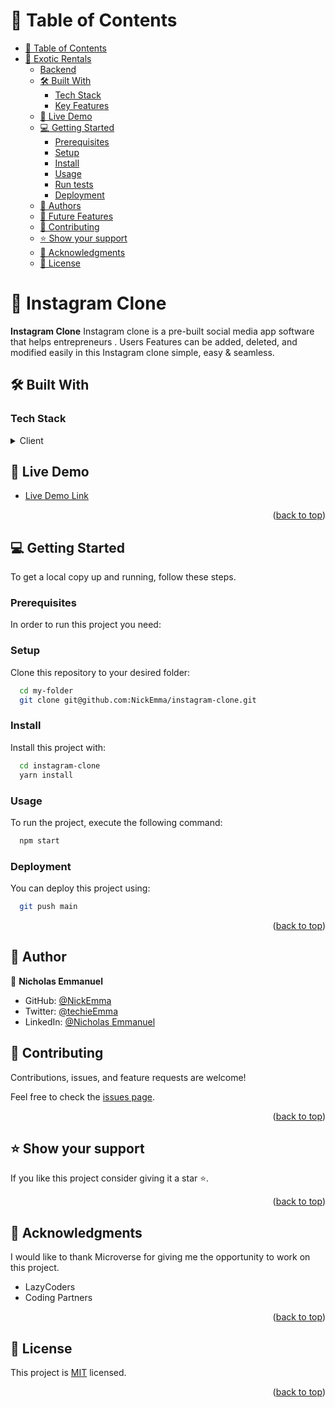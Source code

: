 # 📗 Table of Contents

- [📗 Table of Contents](#-table-of-contents)
- [📖 Exotic Rentals ](#-exotic-rentals--)
  - [Backend](#backend)
  - [🛠 Built With ](#-built-with-)
    - [Tech Stack ](#tech-stack-)
    - [Key Features ](#key-features-)
  - [🚀 Live Demo ](#-live-demo-)
  - [💻 Getting Started ](#-getting-started-)
    - [Prerequisites](#prerequisites)
    - [Setup](#setup)
    - [Install](#install)
    - [Usage](#usage)
    - [Run tests](#run-tests)
    - [Deployment](#deployment)
  - [👥 Authors ](#-authors-)
  - [🔭 Future Features ](#-future-features-)
  - [🤝 Contributing ](#-contributing-)
  - [⭐️ Show your support ](#️-show-your-support-)
  - [🙏 Acknowledgments ](#-acknowledgments-)
  - [📝 License ](#-license-)

# 📖 Instagram Clone <a name="about-project"></a>

**Instagram Clone** Instagram clone is a pre-built social media app software that helps entrepreneurs . Users Features can be added, deleted, and modified easily in this Instagram clone simple, easy & seamless.

## 🛠 Built With <a name="built-with"></a>

### Tech Stack <a name="tech-stack"></a>

<details>
  <summary>Client</summary>
  <ul>
    <li><a href="https://reactjs.org/">React.js</a></li>
    <li><a href="#">CSS</a></li>
    <li><a href="#">Dexie js</a></li>
    <li><a href="#">Local storage</a></li>
  </ul>
</details>

## 🚀 Live Demo <a name="live-demo"></a>

- [Live Demo Link](https://instagram-lazy-coders.netlify.app/)

<p align="right">(<a href="#readme-top">back to top</a>)</p>

## 💻 Getting Started <a name="getting-started"></a>

To get a local copy up and running, follow these steps.

### Prerequisites

In order to run this project you need:

### Setup

Clone this repository to your desired folder:

```sh
  cd my-folder
  git clone git@github.com:NickEmma/instagram-clone.git
```

### Install

Install this project with:

```sh
  cd instagram-clone
  yarn install
```

### Usage

To run the project, execute the following command:

```sh
  npm start
```

### Deployment

You can deploy this project using:

```sh
  git push main
```

<p align="right">(<a href="#readme-top">back to top</a>)</p>

## 👥 Author <a name="author"></a>

👤 **Nicholas Emmanuel**

- GitHub: [@NickEmma](https://github.com/NickEmma)
- Twitter: [@techieEmma](https://twitter.com/techieEmma)
- LinkedIn: [@Nicholas Emmanuel](https://www.linkedin.com/in/techieemma/)

## 🤝 Contributing <a name="contributing"></a>

Contributions, issues, and feature requests are welcome!

Feel free to check the [issues page](../../issues/).

<p align="right">(<a href="#readme-top">back to top</a>)</p>

## ⭐️ Show your support <a name="support"></a>

If you like this project consider giving it a star ⭐️.

<p align="right">(<a href="#readme-top">back to top</a>)</p>

## 🙏 Acknowledgments <a name="acknowledgements"></a>

I would like to thank Microverse for giving me the opportunity to work on this project.

- LazyCoders
- Coding Partners

<p align="right">(<a href="#readme-top">back to top</a>)</p>

## 📝 License <a name="license"></a>

This project is [MIT](./LICENSE) licensed.

<p align="right">(<a href="#readme-top">back to top</a>)</p>
